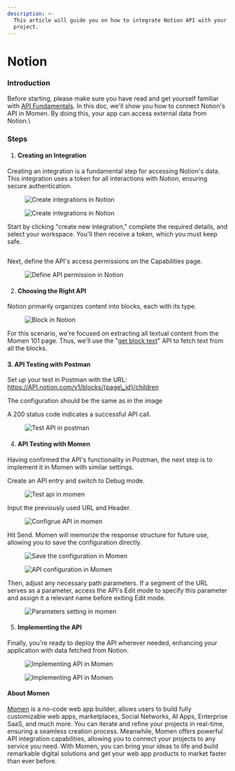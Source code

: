 ```yaml
---
description: >-
  This article will guide you on how to integrate Notion API with your Momen
  project.
---
```


# Notion

### Introduction

Before starting, please make sure you have read and get yourself familiar with [API Fundamentals](https://docs.momen.app/data/api/api-fundamentals). In this doc, we'll show you how to connect Notion's API in Momen. By doing this, your app can access external data from Notion.\


### Steps

1. #### Creating an Integration

Creating an integration is a fundamental step for accessing Notion's data. This integration uses a token for all interactions with Notion, ensuring secure authentication.

<div>

<figure><img src="../../../.gitbook/assets/1 (35).png" alt="Create integrations in Notion"><figcaption></figcaption></figure>

 

<figure><img src="../../../.gitbook/assets/2 (30).png" alt="Create integrations in Notion"><figcaption></figcaption></figure>

</div>

Start by clicking "create new integration," complete the required details, and select your workspace. You'll then receive a token, which you must keep safe.

<figure><img src="../../../.gitbook/assets/3 (23).png" alt=""><figcaption></figcaption></figure>

Next, define the API's access permissions on the Capabilities page.

<figure><img src="../../../.gitbook/assets/4 (20).png" alt="Define API permission in Notion"><figcaption></figcaption></figure>

2. #### Choosing the Right API

Notion primarily organizes content into blocks, each with its type.

<figure><img src="../../../.gitbook/assets/5 (16).png" alt="Block in Notion"><figcaption></figcaption></figure>

For this scenario, we're focused on extracting all textual content from the Momen 101 page. Thus, we'll use the "[get block text](https://developers.notion.com/docs/working-with-page-content#reading-blocks-from-a-page)" API to fetch text from all the blocks.

#### 3.  API Testing with Postman

Set up your test in Postman with the URL: https://API.notion.com/v1/blocks/{page\_id}/children &#x20;

The configuration should be the same as in the image

A 200 status code indicates a successful API call.

<figure><img src="../../../.gitbook/assets/6 (15).png" alt="Test API in postman"><figcaption></figcaption></figure>

4. #### API Testing with Momen

Having confirmed the API's functionality in Postman, the next step is to implement it in Momen with similar settings.

Create an API entry and switch to Debug mode.

<figure><img src="../../../.gitbook/assets/7 (11).png" alt="Test api in momen"><figcaption></figcaption></figure>

Input the previously used URL and Header.

<figure><img src="../../../.gitbook/assets/8 (9).png" alt="Configrue API in momen"><figcaption></figcaption></figure>

Hit Send. Momen will memorize the response structure for future use, allowing you to save the configuration directly.

<figure><img src="../../../.gitbook/assets/9 (8).png" alt="Save the configuration in Momen"><figcaption></figcaption></figure>

<figure><img src="../../../.gitbook/assets/10 (7).png" alt="API configuration in Momen"><figcaption></figcaption></figure>

Then, adjust any necessary path parameters. If a segment of the URL serves as a parameter, access the API's Edit mode to specify this parameter and assign it a relevant name before exiting Edit mode.

<figure><img src="../../../.gitbook/assets/11 (6).png" alt="Parameters setting in momen"><figcaption></figcaption></figure>

5. #### Implementing the API

Finally, you're ready to deploy the API wherever needed, enhancing your application with data fetched from Notion.

<figure><img src="../../../.gitbook/assets/12 (6).png" alt="Implementing API in Momen"><figcaption></figcaption></figure>

<figure><img src="../../../.gitbook/assets/13 (5).png" alt="Implementing API in Momen"><figcaption></figcaption></figure>



#### **About Momen**

[Momen](https://momen.app/?channel=blog-about) is a no-code web app builder, allows users to build fully customizable web apps, marketplaces, Social Networks, AI Apps, Enterprise SaaS, and much more. You can iterate and refine your projects in real-time, ensuring a seamless creation process. Meanwhile, Momen offers powerful API integration capabilities, allowing you to connect your projects to any service you need. With Momen, you can bring your ideas to life and build remarkable digital solutions and get your web app products to market faster than ever before.
